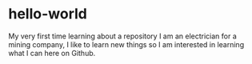 # hello-world
My very first time learning about a repository
I am an electrician for a mining company, I like to learn new things so I am interested in learning what I can here on Github.

